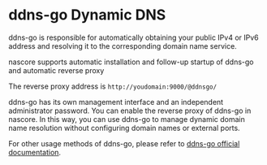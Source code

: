# ddns-go Dynamic DNS

ddns-go is responsible for automatically obtaining your public IPv4 or IPv6 address and resolving it to the corresponding domain name service.

nascore supports automatic installation and follow-up startup of ddns-go and automatic reverse proxy

The reverse proxy address is `http://youdomain:9000/@ddnsgo/`

ddns-go has its own management interface and an independent administrator password. You can enable the reverse proxy of ddns-go in nascore. In this way, you can use ddns-go to manage dynamic domain name resolution without configuring domain names or external ports.

For other usage methods of ddns-go, please refer to [ddns-go official documentation](https://github.com/jeessy2/ddns-go/blob/master/README.md).
